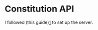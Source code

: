 # Constitution API

I followed (this guide)[1] to set up the server.

[1]: https://www.digitalocean.com/community/tutorials/how-to-set-up-django-with-postgres-nginx-and-gunicorn-on-ubuntu-16-04 
